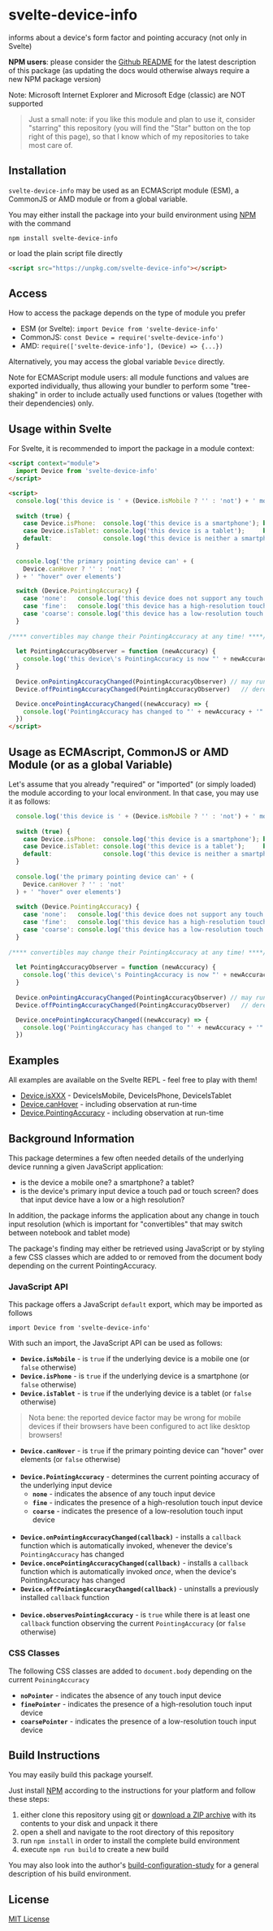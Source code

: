 # svelte-device-info #

informs about a device's form factor and pointing accuracy (not only in Svelte)

**NPM users**: please consider the [Github README](https://github.com/rozek/svelte-device-info/blob/main/README.md) for the latest description of this package (as updating the docs would otherwise always require a new NPM package version)

Note: Microsoft Internet Explorer and Microsoft Edge (classic) are NOT supported

> Just a small note: if you like this module and plan to use it, consider "starring" this repository (you will find the "Star" button on the top right of this page), so that I know which of my repositories to take most care of.

## Installation ##

`svelte-device-info` may be used as an ECMAScript module (ESM), a CommonJS or AMD module or from a global variable.

You may either install the package into your build environment using [NPM](https://docs.npmjs.com/) with the command

```
npm install svelte-device-info
```

or load the plain script file directly

```html
<script src="https://unpkg.com/svelte-device-info"></script>
```

## Access ##

How to access the package depends on the type of module you prefer

* ESM (or Svelte): `import Device from 'svelte-device-info'`
* CommonJS: `const Device = require('svelte-device-info')`
* AMD: `require(['svelte-device-info'], (Device) => {...})`

Alternatively, you may access the global variable `Device` directly.

Note for ECMAScript module users: all module functions and values are exported individually, thus allowing your bundler to perform some "tree-shaking" in order to include actually used functions or values (together with their dependencies) only.

## Usage within Svelte ##

For Svelte, it is recommended to import the package in a module context:

```html
<script context="module">
  import Device from 'svelte-device-info'
</script>

<script>
  console.log('this device is ' + (Device.isMobile ? '' : 'not') + ' mobile')
  
  switch (true) {
    case Device.isPhone:  console.log('this device is a smartphone'); break
    case Device.isTablet: console.log('this device is a tablet');     break
    default:              console.log('this device is neither a smartphone nor a tablet')
  }
    
  console.log('the primary pointing device can' + (
    Device.canHover ? '' : 'not'
  ) + ' "hover" over elements')

  switch (Device.PointingAccuracy) {
    case 'none':   console.log('this device does not support any touch input'); break
    case 'fine':   console.log('this device has a high-resolution touch input'); break
    case 'coarse': console.log('this device has a low-resolution touch input')
  }
  
/**** convertibles may change their PointingAccuracy at any time! ****/
  
  let PointingAccuracyObserver = function (newAccuracy) {
    console.log('this device\'s PointingAccuracy is now "' + newAccuracy + '"')
  }
  
  Device.onPointingAccuracyChanged(PointingAccuracyObserver) // may run multiple times
  Device.offPointingAccuracyChanged(PointingAccuracyObserver)   // deregisters handler

  Device.oncePointingAccuracyChanged((newAccuracy) => {
    console.log('PointingAccuracy has changed to "' + newAccuracy + '"')
  })
</script>
```

## Usage as ECMAscript, CommonJS or AMD Module (or as a global Variable) ##

Let's assume that you already "required" or "imported" (or simply loaded) the module according to your local environment. In that case, you may use it as follows:

```javascript
  console.log('this device is ' + (Device.isMobile ? '' : 'not') + ' mobile')
  
  switch (true) {
    case Device.isPhone:  console.log('this device is a smartphone'); break
    case Device.isTablet: console.log('this device is a tablet');     break
    default:              console.log('this device is neither a smartphone nor a tablet')
  }
  
  console.log('the primary pointing device can' + (
    Device.canHover ? '' : 'not'
  ) + ' "hover" over elements')
  
  switch (Device.PointingAccuracy) {
    case 'none':   console.log('this device does not support any touch input'); break
    case 'fine':   console.log('this device has a high-resolution touch input'); break
    case 'coarse': console.log('this device has a low-resolution touch input')
  }
  
/**** convertibles may change their PointingAccuracy at any time! ****/
  
  let PointingAccuracyObserver = function (newAccuracy) {
    console.log('this device\'s PointingAccuracy is now "' + newAccuracy + '"')
  }
  
  Device.onPointingAccuracyChanged(PointingAccuracyObserver) // may run multiple times
  Device.offPointingAccuracyChanged(PointingAccuracyObserver)   // deregisters handler

  Device.oncePointingAccuracyChanged((newAccuracy) => {
    console.log('PointingAccuracy has changed to "' + newAccuracy + '"')
  })
```

## Examples ##

All examples are available on the Svelte REPL - feel free to play with them!

* [Device.isXXX](https://svelte.dev/repl/f8227376829d46e9bedeb9d9a1dacdb2) - DeviceIsMobile, DeviceIsPhone, DeviceIsTablet
* [Device.canHover](https://svelte.dev/repl/8f3cf8e46d8346a2a0b776ef189d63bf) - including observation at run-time
* [Device.PointingAccuracy](https://svelte.dev/repl/24578e134a68443da9dc84adf3ae729b) - including observation at run-time

## Background Information ##

This package determines a few often needed details of the underlying device running a given JavaScript application:

* is the device a mobile one? a smartphone? a tablet?
* is the device's primary input device a touch pad or touch screen? does that input device have a low or a high resolution?

In addition, the package informs the application about any change in touch input resolution (which is important for "convertibles" that may switch between notebook and tablet mode)

The package's finding may either be retrieved using JavaScript or by styling a few CSS classes which are added to or removed from the document body depending on the current PointingAccuracy.

### JavaScript API ###

This package offers a JavaScript `default` export, which may be imported as follows

  `import Device from 'svelte-device-info'`

With such an import, the JavaScript API can be used as follows:

* **`Device.isMobile`** - is `true` if the underlying device is a mobile one (or `false` otherwise)
* **`Device.isPhone`** - is `true` if the underlying device is a smartphone (or `false` otherwise)
* **`Device.isTablet`** - is `true` if the underlying device is a tablet (or `false` otherwise)

> Nota bene: the reported device factor may be wrong for mobile devices if their browsers have been configured to act like desktop browsers!

* **`Device.canHover`** - is `true` if the primary pointing device can "hover" over elements (or `false` otherwise)<br>&nbsp;<br>
* **`Device.PointingAccuracy`** - determines the current pointing accuracy of the underlying input device
  * **`none`** - indicates the absence of any touch input device
  * **`fine`** - indicates the presence of a high-resolution touch input device
  * **`coarse`** - indicates the presence of a low-resolution touch input device<br>&nbsp;<br>
* **`Device.onPointingAccuracyChanged(callback)`** - installs a `callback` function which is automatically invoked, whenever the device's `PointingAccuracy` has changed
* **`Device.oncePointingAccuracyChanged(callback)`** - installs a `callback` function which is automatically invoked *once*, when the device's PointingAccuracy has changed
* **`Device.offPointingAccuracyChanged(callback)`** - uninstalls a previously installed `callback` function<br>&nbsp;<br>
* **`Device.observesPointingAccuracy`** - is `true` while there is at least one `callback` function observing the current `PointingAccuracy` (or `false` otherwise)

### CSS Classes ###

The following CSS classes are added to `document.body` depending on the current `PoiningAccuracy`

* **`noPointer`** - indicates the absence of any touch input device
* **`finePointer`** - indicates the presence of a high-resolution touch input device
* **`coarsePointer`** - indicates the presence of a low-resolution touch input device

## Build Instructions ##

You may easily build this package yourself.

Just install [NPM](https://docs.npmjs.com/) according to the instructions for your platform and follow these steps:

1. either clone this repository using [git](https://git-scm.com/) or [download a ZIP archive](https://github.com/rozek/svelte-device-info/archive/refs/heads/main.zip) with its contents to your disk and unpack it there 
2. open a shell and navigate to the root directory of this repository
3. run `npm install` in order to install the complete build environment
4. execute `npm run build` to create a new build

You may also look into the author's [build-configuration-study](https://github.com/rozek/build-configuration-study) for a general description of his build environment.

## License ##

[MIT License](LICENSE.md)
